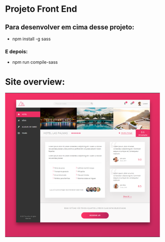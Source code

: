 # Projeto Front End 

## Para desenvolver em cima desse projeto:

- npm install -g sass
### E depois: 
- npm run compile-sass

# Site overview:

![](https://github.com/matheussss1/Hotel-app-Front-End/blob/master/img/readmeImg/site.PNG?raw=true)